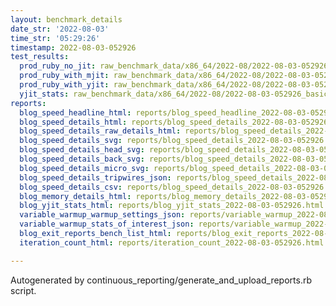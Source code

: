 ```yaml
---
layout: benchmark_details
date_str: '2022-08-03'
time_str: '05:29:26'
timestamp: 2022-08-03-052926
test_results:
  prod_ruby_no_jit: raw_benchmark_data/x86_64/2022-08/2022-08-03-052926_basic_benchmark_prod_ruby_no_jit.json
  prod_ruby_with_mjit: raw_benchmark_data/x86_64/2022-08/2022-08-03-052926_basic_benchmark_prod_ruby_with_mjit.json
  prod_ruby_with_yjit: raw_benchmark_data/x86_64/2022-08/2022-08-03-052926_basic_benchmark_prod_ruby_with_yjit.json
  yjit_stats: raw_benchmark_data/x86_64/2022-08/2022-08-03-052926_basic_benchmark_yjit_stats.json
reports:
  blog_speed_headline_html: reports/blog_speed_headline_2022-08-03-052926.html
  blog_speed_details_html: reports/blog_speed_details_2022-08-03-052926.html
  blog_speed_details_raw_details_html: reports/blog_speed_details_2022-08-03-052926.raw_details.html
  blog_speed_details_svg: reports/blog_speed_details_2022-08-03-052926.svg
  blog_speed_details_head_svg: reports/blog_speed_details_2022-08-03-052926.head.svg
  blog_speed_details_back_svg: reports/blog_speed_details_2022-08-03-052926.back.svg
  blog_speed_details_micro_svg: reports/blog_speed_details_2022-08-03-052926.micro.svg
  blog_speed_details_tripwires_json: reports/blog_speed_details_2022-08-03-052926.tripwires.json
  blog_speed_details_csv: reports/blog_speed_details_2022-08-03-052926.csv
  blog_memory_details_html: reports/blog_memory_details_2022-08-03-052926.html
  blog_yjit_stats_html: reports/blog_yjit_stats_2022-08-03-052926.html
  variable_warmup_warmup_settings_json: reports/variable_warmup_2022-08-03-052926.warmup_settings.json
  variable_warmup_stats_of_interest_json: reports/variable_warmup_2022-08-03-052926.stats_of_interest.json
  blog_exit_reports_bench_list_html: reports/blog_exit_reports_2022-08-03-052926.bench_list.html
  iteration_count_html: reports/iteration_count_2022-08-03-052926.html

---
```

Autogenerated by continuous_reporting/generate_and_upload_reports.rb script.
